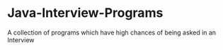 # Java-Interview-Programs
A collection of programs which have high chances of being asked in an Interview
